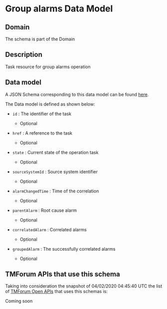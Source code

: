 # Group alarms Data Model

## Domain

The  schema is part of the  Domain

## Description

Task resource for group alarms operation

## Data model

A JSON Schema corresponding to this data model can be found
[here](https://github.com/tmforum-rand/schemas/blob/candidates/Resource/GroupAlarms.schema.json).

The Data model is defined as shown below:
- `id` : The identifier of the task

  - Optional

- `href` : A reference to the task

  - Optional

- `state` : Current state of the operation task

  - Optional

- `sourceSystemId` : Source system identifier

  - Optional

- `alarmChangedTime` : Time of the correlation

  - Optional

- `parentAlarm` : Root cause alarm

  - Optional

- `correlatedAlarm` : Correlated alarms

  - Optional

- `groupedAlarm` : The successfully correlated alarms

  - Optional





## TMForum APIs that use this schema

Taking into consideration the snapshot of 04/02/2020 04:45:40 UTC the list of [TMForum Open APIs](https://www.tmforum.org/open-apis/) that uses this schemas is:

Coming soon